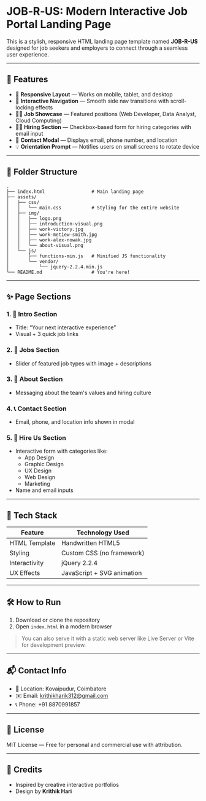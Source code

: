 # JOB‑R‑US: Modern Interactive Job Portal Landing Page

This is a stylish, responsive HTML landing page template named **JOB-R-US** designed for job seekers and employers to connect through a seamless user experience.

---

## 🚀 Features

- 📱 **Responsive Layout** — Works on mobile, tablet, and desktop  
- 🎯 **Interactive Navigation** — Smooth side nav transitions with scroll-locking effects  
- 👨‍💻 **Job Showcase** — Featured positions (Web Developer, Data Analyst, Cloud Computing)  
- 🧑‍💼 **Hiring Section** — Checkbox-based form for hiring categories with email input  
- 📩 **Contact Modal** — Displays email, phone number, and location  
- 💡 **Orientation Prompt** — Notifies users on small screens to rotate device

---

## 📁 Folder Structure

```
.
├── index.html                 # Main landing page
├── assets/
│   ├── css/
│   │   └── main.css           # Styling for the entire website
│   ├── img/
│   │   ├── logo.png
│   │   ├── introduction-visual.png
│   │   ├── work-victory.jpg
│   │   ├── work-metiew-smith.jpg
│   │   ├── work-alex-nowak.jpg
│   │   └── about-visual.png
│   └── js/
│       ├── functions-min.js   # Minified JS functionality
│       └── vendor/
│           └── jquery-2.2.4.min.js
└── README.md                  # You're here!
```

---

## ✨ Page Sections

### 1. 🔰 **Intro Section**
- Title: “Your next interactive experience”
- Visual + 3 quick job links

### 2. 💼 **Jobs Section**
- Slider of featured job types with image + descriptions

### 3. 👥 **About Section**
- Messaging about the team's values and hiring culture

### 4. 📞 **Contact Section**
- Email, phone, and location info shown in modal

### 5. 📝 **Hire Us Section**
- Interactive form with categories like:
  - App Design
  - Graphic Design
  - UX Design
  - Web Design
  - Marketing
- Name and email inputs

---

## 🧩 Tech Stack

| Feature       | Technology Used |
|---------------|------------------|
| HTML Template | Handwritten HTML5 |
| Styling       | Custom CSS (no framework) |
| Interactivity | jQuery 2.2.4 |
| UX Effects    | JavaScript + SVG animation |

---

## 🛠 How to Run

1. Download or clone the repository
2. Open `index.html` in a modern browser

> You can also serve it with a static web server like Live Server or Vite for development preview.

---

## 📬 Contact Info

- 📍 Location: Kovaipudur, Coimbatore
- ✉️ Email: [krithikharik312@gmail.com](mailto:krithikharik312@gmail.com)
- 📞 Phone: +91 8870991857

---

## 📄 License

MIT License — Free for personal and commercial use with attribution.

---

## 🙏 Credits

- Inspired by creative interactive portfolios
- Design by **Krithik Hari**
